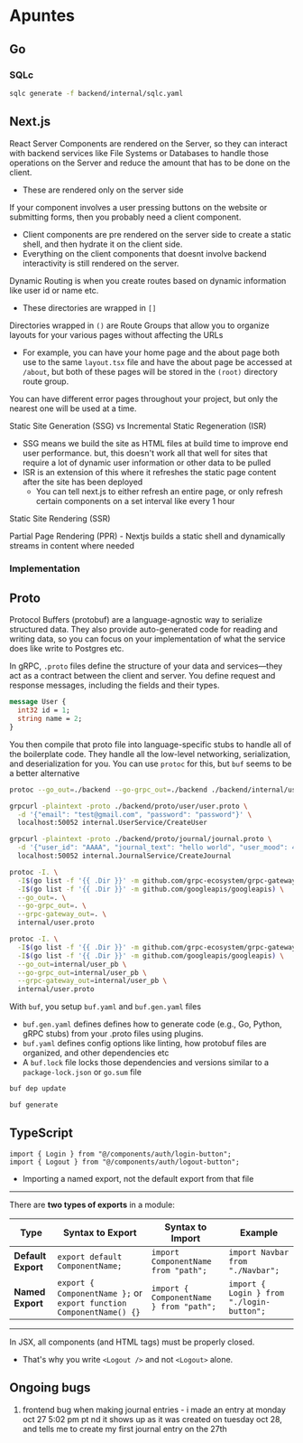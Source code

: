 # Apuntes

## Go

### SQLc

```sh
sqlc generate -f backend/internal/sqlc.yaml
```

## Next.js

React Server Components are rendered on the Server, so they can interact with backend services like File Systems or Databases to handle those operations on the Server and reduce the amount that has to be done on the client.

- These are rendered only on the server side

If your component involves a user pressing buttons on the website or submitting forms, then you probably need a client component.

- Client components are pre rendered on the server side to create a static shell, and then hydrate it on the client side.
- Everything on the client components that doesnt involve backend interactivity is still rendered on the server.

Dynamic Routing is when you create routes based on dynamic information like user id or name etc.

- These directories are wrapped in `[]`

Directories wrapped in `()` are Route Groups that allow you to organize layouts for your various pages without affecting the URLs

- For example, you can have your home page and the about page both use to the same `layout.tsx` file and have the about page be accessed at `/about`, but both of these pages will be stored in the `(root)` directory route group.

You can have different error pages throughout your project, but only the nearest one will be used at a time.

Static Site Generation (SSG) vs Incremental Static Regeneration (ISR)

- SSG means we build the site as HTML files at build time to improve end user performance. but, this doesn't work all that well for sites that require a lot of dynamic user information or other data to be pulled
- ISR is an extension of this where it refreshes the static page content after the site has been deployed
  - You can tell next.js to either refresh an entire page, or only refresh certain components on a set interval like every 1 hour

Static Site Rendering (SSR)

Partial Page Rendering (PPR) - Nextjs builds a static shell and dynamically streams in content where needed

### Implementation

## Proto

Protocol Buffers (protobuf) are a language-agnostic way to serialize structured data. They also provide auto-generated code for reading and writing data, so you can focus on your implementation of what the service does like write to Postgres etc.

In gRPC, `.proto` files define the structure of your data and services—they act as a contract between the client and server. You define request and response messages, including the fields and their types.

```proto
message User {
  int32 id = 1;
  string name = 2;
}

```

You then compile that proto file into language-specific stubs to handle all of the boilerplate code. They handle all the low-level networking, serialization, and deserialization for you. You can use `protoc` for this, but `buf` seems to be a better alternative

```sh
protoc --go_out=./backend --go-grpc_out=./backend ./backend/internal/user.proto

grpcurl -plaintext -proto ./backend/proto/user/user.proto \
  -d '{"email": "test@gmail.com", "password": "password"}' \
  localhost:50052 internal.UserService/CreateUser

grpcurl -plaintext -proto ./backend/proto/journal/journal.proto \
  -d '{"user_id": "AAAA", "journal_text": "hello world", "user_mood": 4}' \
  localhost:50052 internal.JournalService/CreateJournal

protoc -I. \
  -I$(go list -f '{{ .Dir }}' -m github.com/grpc-ecosystem/grpc-gateway/v2) \
  -I$(go list -f '{{ .Dir }}' -m github.com/googleapis/googleapis) \
  --go_out=. \
  --go-grpc_out=. \
  --grpc-gateway_out=. \
  internal/user.proto

protoc -I. \
  -I$(go list -f '{{ .Dir }}' -m github.com/grpc-ecosystem/grpc-gateway/v2) \
  -I$(go list -f '{{ .Dir }}' -m github.com/googleapis/googleapis) \
  --go_out=internal/user_pb \
  --go-grpc_out=internal/user_pb \
  --grpc-gateway_out=internal/user_pb \
  internal/user.proto
```

With `buf`, you setup `buf.yaml` and `buf.gen.yaml` files

- `buf.gen.yaml` defines defines how to generate code (e.g., Go, Python, gRPC stubs) from your .proto files using plugins.
- `buf.yaml` defines config options like linting, how protobuf files are organized, and other dependencies etc
- A `buf.lock` file locks those dependencies and versions similar to a `package-lock.json` or `go.sum` file

```sh
buf dep update

buf generate
```

## TypeScript

```
import { Login } from "@/components/auth/login-button";
import { Logout } from "@/components/auth/logout-button";
```

- Importing a named export, not the default export from that file

---

There are **two types of exports** in a module:

| Type               | Syntax to Export                                                    | Syntax to Import                        | Example                                   |
| ------------------ | ------------------------------------------------------------------- | --------------------------------------- | ----------------------------------------- |
| **Default Export** | `export default ComponentName;`                                     | `import ComponentName from "path";`     | `import Navbar from "./Navbar";`          |
| **Named Export**   | `export { ComponentName };` or `export function ComponentName() {}` | `import { ComponentName } from "path";` | `import { Login } from "./login-button";` |

---

In JSX, all components (and HTML tags) must be properly closed.

- That's why you write `<Logout />` and not `<Logout>` alone.

## Ongoing bugs

1. frontend bug when making journal entries - i made an entry at monday oct 27 5:02 pm pt nd it shows up as it was created on tuesday oct 28, and tells me to create my first journal entry on the 27th
